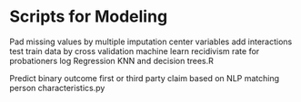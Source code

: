 # Scripts for Modeling
Pad missing values by multiple imputation center variables add interactions test train data by cross validation machine learn recidivism rate for probationers log Regression KNN and decision trees.R

Predict binary outcome first or third party claim based on NLP matching person characteristics.py

